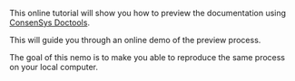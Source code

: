 This online tutorial will show you how to preview the documentation using [ConsenSys Doctools](https://consensys.net/docs/doctools/en/latest/).

This will guide you through an online demo of the preview process.

The goal of this nemo is to make you able to reproduce the same process on your local computer.
